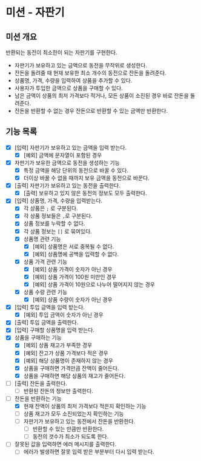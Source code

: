 # 미션 - 자판기

## 미션 개요

반환되는 동전이 최소한이 되는 자판기를 구현한다.

- 자판기가 보유하고 있는 금액으로 동전을 무작위로 생성한다.
- 잔돈을 돌려줄 때 현재 보유한 최소 개수의 동전으로 잔돈을 돌려준다.
- 상품명, 가격, 수량을 입력하여 상품을 추가할 수 있다.
- 사용자가 투입한 금액으로 상품을 구매할 수 있다.
- 남은 금액이 상품의 최저 가격보다 적거나, 모든 상품이 소진된 경우 바로 잔돈을 돌려준다.
- 잔돈을 반환할 수 없는 경우 잔돈으로 반환할 수 있는 금액만 반환한다.

## 기능 목록

- [x] [입력] 자판기가 보유하고 있는 금액을 입력 받는다.
    - [x] [예외] 금액에 문자열이 포함된 경우
- [x] 자판기가 보유한 금액으로 동전을 생성하는 기능
    - [x] 특정 금액을 해당 단위의 동전으로 바꿀 수 있다.
    - [x] 더이상 바꿀 수 없을 때까지 보유 금액을 동전으로 바꾼다.
- [x] [출력] 자판기가 보유하고 있는 동전을 출력한다.
    - [x] [출력] 보유하고 있지 않은 동전의 정보도 모두 출력한다.
- [x] [입력] 상품명, 가격, 수량을 입력받는다.
    - [x] 각 상품은 `;` 로 구분된다.
    - [x] 각 상품 정보들은 `,`로 구분된다.
    - [x] 상품 정보를 누락할 수 없다.
    - [x] 각 상품 정보는 `[]` 로 묶여있다.
    - [x] 상품명 관련 기능
        - [x] [예외] 상품명은 서로 중복될 수 없다.
        - [x] [예외] 상품명에 공백을 입력할 수 없다.
    - [x] 상품 가격 관련 기능
        - [x] [예외] 상품 가격이 숫자가 아닌 경우
        - [x] [예외] 상품 가격이 100원 미만인 경우
        - [x] [예외] 상품 가격이 10원으로 나누어 떨어지지 않는 경우
    - [x] 상품 수량 관련 기능
        - [x] [예외] 상품 수량이 숫자가 아닌 경우
- [x] [입력] 투입 금액을 입력 받는다.
    - [x] [예외] 투입 금액이 숫자가 아닌 경우
- [x] [출력] 투입 금액을 출력한다.
- [x] [입력] 구매할 상품명을 입력 받는다.
- [x] 상품을 구매하는 기능
    - [x] [예외] 상품 재고가 부족한 경우
    - [x] [예외] 잔고가 상품 가격보다 적은 경우
    - [x] [예외] 해당 상품명이 존재하지 않는 경우
    - [x] 상품을 구매하면 가격만큼 잔액이 줄어든다.
    - [x] 상품을 구매하면 해당 상품의 재고가 줄어든다.
- [ ] [출력] 잔돈을 출력한다.
    - [ ] 반환된 잔돈의 정보만 출력한다.
- [ ] 잔돈을 반환하는 기능
    - [x] 현재 잔액이 상품의 최저 가격보다 적은지 확인하는 기능
    - [ ] 상품 재고가 모두 소진되었는지 확인하는 기능
    - [ ] 자판기가 보유하고 있는 동전에서 잔돈을 반환한다.
        - [ ] 반환할 수 있는 만큼만 반환한다.
        - [ ] 동전의 갯수가 최소가 되도록 한다.
- [ ] 잘못된 값을 입력하면 에러 메시지를 출력한다.
    - [ ] 에러가 발생하면 잘못 입력 받은 부분부터 다시 입력 받는다.
